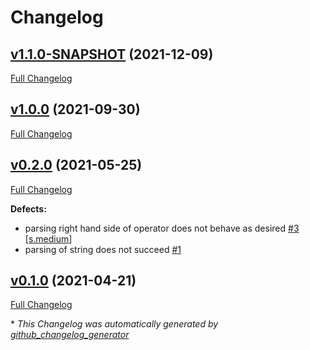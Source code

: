 # Changelog

## [v1.1.0-SNAPSHOT](https://github.com/NASA-PDS/api-search-query-lexer/tree/v1.1.0-SNAPSHOT) (2021-12-09)

[Full Changelog](https://github.com/NASA-PDS/api-search-query-lexer/compare/v1.0.0...v1.1.0-SNAPSHOT)

## [v1.0.0](https://github.com/NASA-PDS/api-search-query-lexer/tree/v1.0.0) (2021-09-30)

[Full Changelog](https://github.com/NASA-PDS/api-search-query-lexer/compare/v0.2.0...v1.0.0)

## [v0.2.0](https://github.com/NASA-PDS/api-search-query-lexer/tree/v0.2.0) (2021-05-25)

[Full Changelog](https://github.com/NASA-PDS/api-search-query-lexer/compare/v0.1.0...v0.2.0)

**Defects:**

- parsing right hand side of operator does not behave as desired [\#3](https://github.com/NASA-PDS/api-search-query-lexer/issues/3) [[s.medium](https://github.com/NASA-PDS/api-search-query-lexer/labels/s.medium)]
- parsing of string does not succeed [\#1](https://github.com/NASA-PDS/api-search-query-lexer/issues/1)

## [v0.1.0](https://github.com/NASA-PDS/api-search-query-lexer/tree/v0.1.0) (2021-04-21)

[Full Changelog](https://github.com/NASA-PDS/api-search-query-lexer/compare/f659ff7db23e43afb48fb1cc482fd8c9f8402eec...v0.1.0)



\* *This Changelog was automatically generated by [github_changelog_generator](https://github.com/github-changelog-generator/github-changelog-generator)*

